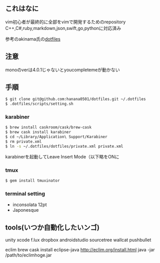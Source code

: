 ## これはなに
vim初心者が最終的に全部をvimで開発するためのrepository  
C++,C#,ruby,markdown,json,swift,go,pythonに対応済み   

参考のakinama氏の[dotfiles](https://github.com/akinama/dotfiles)  

## 注意
monoのverは4.0.1じゃないとyoucompletemeが動かない

## 手順

```sh
$ git clone git@github.com:hanana0501/dotfiles.git ~/.dotfiles
$ .dotfiles/scripts/setting.sh
```

### karabiner

```sh
$ brew install caskroom/cask/brew-cask
$ brew cask install karabiner
$ cd ~/Library/Application\ Support/Karabiner
$ rm private.xml
$ ln -s ~/.dotfiles/dotfiles/private.xml private.xml
```

karabinerを起動してLeave Insert Mode（以下略をONに

### tmux
```sh
$ gem install tmuxinator
```

### terminal setting

- inconsolata 12pt
- Japonesque

## tools(いつか自動化したいンゴ)

unity
xcode
f.lux
dropbox
androidstudio
sourcetree
wallcat
pushbullet

eclim
brew cask install eclipse-java
http://eclim.org/install.html
java -jar /path/to/eclimhoge.jar
